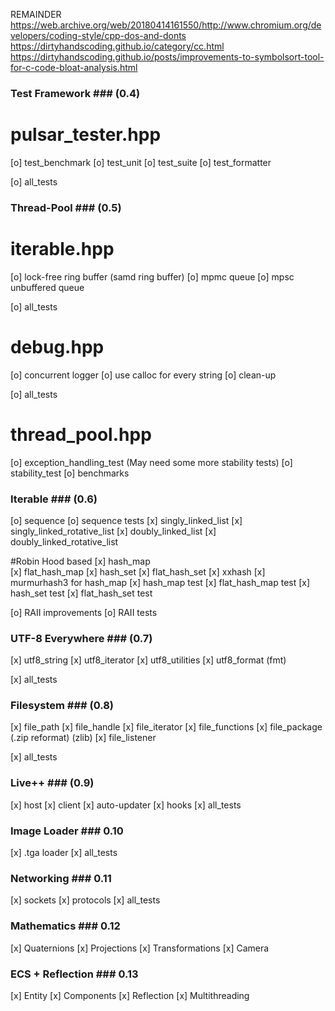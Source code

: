 REMAINDER
https://web.archive.org/web/20180414161550/http://www.chromium.org/developers/coding-style/cpp-dos-and-donts
https://dirtyhandscoding.github.io/category/cc.html
https://dirtyhandscoding.github.io/posts/improvements-to-symbolsort-tool-for-c-code-bloat-analysis.html

### Test Framework ### (0.4)
# pulsar_tester.hpp
[o] test_benchmark
[o] test_unit
[o] test_suite
[o] test_formatter

[o] all_tests

### Thread-Pool ### (0.5)
# iterable.hpp
[o] lock-free ring buffer (samd ring buffer)
[o] mpmc queue
[o] mpsc unbuffered queue

[o] all_tests

# debug.hpp
[o] concurrent logger
[o] use calloc for every string
[o] clean-up

[o] all_tests

# thread_pool.hpp
[o] exception_handling_test (May need some more stability tests)
[o] stability_test
[o] benchmarks

### Iterable ### (0.6)
[o] sequence
[o] sequence tests
[x] singly_linked_list
[x] singly_linked_rotative_list
[x] doubly_linked_list
[x] doubly_linked_rotative_list

#Robin Hood based
[x] hash_map   
[x] flat_hash_map
[x] hash_set
[x] flat_hash_set
[x] xxhash
[x] murmurhash3 for hash_map
[x] hash_map test
[x] flat_hash_map test
[x] hash_set test
[x] flat_hash_set test

[o] RAII improvements
[o] RAII tests

### UTF-8 Everywhere ### (0.7)
[x] utf8_string
[x] utf8_iterator
[x] utf8_utilities
[x] utf8_format (fmt)

[x] all_tests

### Filesystem ### (0.8)
[x] file_path
[x] file_handle
[x] file_iterator
[x] file_functions
[x] file_package (.zip reformat) (zlib)
[x] file_listener

[x] all_tests

### Live++ ### (0.9)
[x] host
[x] client
[x] auto-updater
[x] hooks
[x] all_tests

### Image Loader ### 0.10
[x] .tga loader
[x] all_tests

### Networking ### 0.11
[x] sockets
[x] protocols
[x] all_tests

### Mathematics ### 0.12
[x] Quaternions
[x] Projections
[x] Transformations
[x] Camera

### ECS + Reflection ### 0.13
[x] Entity
[x] Components
[x] Reflection
[x] Multithreading